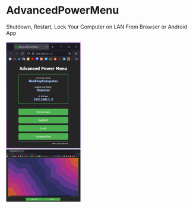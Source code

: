 # AdvancedPowerMenu
Shutdown, Restart, Lock Your Computer on LAN From Browser or Android App
<br><br><img src="https://github.com/zenowaren/AdvancedPowerMenu/blob/main/Screenshots/main.png" width="200"/><br><img src="https://github.com/zenowaren/AdvancedPowerMenu/blob/main/Screenshots/Screenshot.png" width="200"/>

